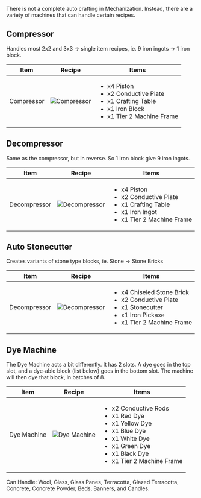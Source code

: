 There is not a complete auto crafting in Mechanization. Instead, there are a variety of machines that can handle certain recipes.

## Compressor

Handles most 2x2 and 3x3 -> single item recipes, ie. 9 iron ingots -> 1 iron block.

| Item | Recipe | Items |
|------|--------|-------|
| Compressor| ![Compressor](https://cdn.discordapp.com/attachments/739536694398812230/879745986048720956/compressor.png) | <ul><li>x4 Piston</li><li>x2 Conductive Plate</li><li>x1 Crafting Table</li><li>x1 Iron Block</li><li>x1 Tier 2 Machine Frame</li></ul> |

## Decompressor

Same as the compressor, but in reverse. So 1 iron block give 9 iron ingots.

| Item | Recipe | Items |
|------|--------|-------|
| Decompressor| ![Decompressor](https://cdn.discordapp.com/attachments/739536694398812230/879745998916837386/decompressor.png) | <ul><li>x4 Piston</li><li>x2 Conductive Plate</li><li>x1 Crafting Table</li><li>x1 Iron Ingot</li><li>x1 Tier 2 Machine Frame</li></ul> |

## Auto Stonecutter

Creates variants of stone type blocks, ie. Stone -> Stone Bricks

| Item | Recipe | Items |
|------|--------|-------|
| Decompressor| ![Decompressor](https://cdn.discordapp.com/attachments/739536694398812230/879746042302718002/stone_cutter.png) | <ul><li>x4 Chiseled Stone Brick</li><li>x2 Conductive Plate</li><li>x1 Stonecutter</li><li>x1 Iron Pickaxe</li><li>x1 Tier 2 Machine Frame</li></ul> |

## Dye Machine

The Dye Machine acts a bit differently. It has 2 slots. A dye goes in the top slot, and a dye-able block (list below) goes in the bottom slot. The machine will then dye that block, in batches of 8.

| Item | Recipe | Items |
|------|--------|-------|
| Dye Machine| ![Dye Machine](https://cdn.discordapp.com/attachments/739536694398812230/879746062036926564/dye_machine.png) | <ul><li>x2 Conductive Rods</li><li>x1 Red Dye</li><li>x1 Yellow Dye</li><li>x1 Blue Dye</li><li>x1 White Dye</li><li>x1 Green Dye</li><li>x1 Black Dye</li><li>x1 Tier 2 Machine Frame</li></ul> |

Can Handle: Wool, Glass, Glass Panes, Terracotta, Glazed Terracotta, Concrete, Concrete Powder, Beds, Banners, and Candles.